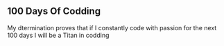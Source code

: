 ## 100 Days Of Codding
My dtermination proves that if I constantly code with passion for the next 100 days I will be a Titan in codding
